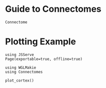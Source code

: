 # Guide to Connectomes

```@docs
Connectome
```

# Plotting Example

```@setup plot
using JSServe
Page(exportable=true, offline=true)
```

```@example plot
using WGLMakie
using Connectomes

plot_cortex()
```

